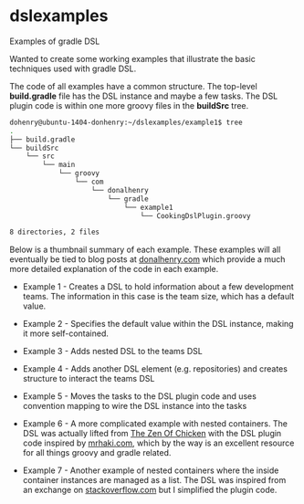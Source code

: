 dslexamples
======================
Examples of gradle DSL

Wanted to create some working examples that illustrate the basic techniques used with gradle DSL.

The code of all examples have a common structure.  The top-level **build.gradle** file has the DSL instance and maybe a few tasks.  The DSL plugin code is within one more groovy files in the **buildSrc** tree.

```bash
dohenry@ubuntu-1404-donhenry:~/dslexamples/example1$ tree
.
├── build.gradle
└── buildSrc
    └── src
        └── main
            └── groovy
                └── com
                    └── donalhenry
                        └── gradle
                            └── example1
                                └── CookingDslPlugin.groovy

8 directories, 2 files
```

Below is a thumbnail summary of each example.  These examples will all eventually be tied to blog posts at [donalhenry.com](http://www.donalhenry.com/) which provide a much more detailed explanation of the code in each example.

- Example 1 - Creates a DSL to hold information about a few development teams.  The information in this case is the team size, which has a default value.

- Example 2 - Specifies the default value within the DSL instance, making it more self-contained.

- Example 3 - Adds nested DSL to the teams DSL

- Example 4 - Adds another DSL element (e.g. repositories) and creates structure to interact the teams DSL

- Example 5 - Moves the tasks to the DSL plugin code and uses convention mapping to wire the DSL instance into the tasks

- Example 6 - A more complicated example with nested containers.  The DSL was actually lifted from [The Zen Of Chicken](https://zenofchicken.wordpress.com/2012/12/31/article-series-creating-a-custom-gradle-plugin-with-custom-tasks-managing-configuration-and-domain-objects/) with the DSL plugin code inspired by [mrhaki.com](http://mrhaki.blogspot.com/2016/02/gradle-goodness-using-nested-domain.html/), which by the way is an excellent resource for all things groovy and gradle related.

- Example 7 - Another example of nested containers where the inside container instances are managed as a list.  The DSL was inspired from an exchange on [stackoverflow.com](http://stackoverflow.com/questions/17626607/writing-gradle-plugin-with-nested-extension-objects) but I simplified the plugin code.

